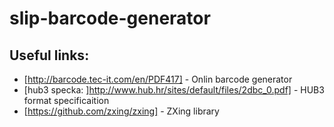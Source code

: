 # slip-barcode-generator

## Useful links:
* [http://barcode.tec-it.com/en/PDF417] - Onlin barcode generator
* [hub3 specka: ]http://www.hub.hr/sites/default/files/2dbc_0.pdf] - HUB3 format specificaition
* [https://github.com/zxing/zxing] - ZXing library